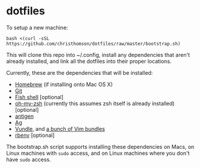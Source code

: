 # dotfiles

To setup a new machine:
```
bash <(curl -sSL https://github.com/christhomson/dotfiles/raw/master/bootstrap.sh)
```

This will clone this repo into ~/.config, install any dependencies that aren't already installed, and link all the dotfiles into their proper locations.

Currently, these are the dependencies that will be installed:
* [Homebrew](https://github.com/mxcl/homebrew) (if installing onto Mac OS X)
* [Git](http://git-scm.com)
* [Fish shell](http://fishshell.com) [optional]
* [oh-my-zsh](https://github.com/robbyrussell/oh-my-zsh) (currently this assumes zsh itself is already installed) [optional]
* [antigen](https://github.com/zsh-users/antigen)
* [Ag](https://github.com/ggreer/the_silver_searcher)
* [Vundle](https://github.com/gmarik/vundle), and [a bunch of Vim bundles](https://github.com/christhomson/dotfiles/blob/master/vim/vimrc)
* [rbenv](https://github.com/sstephenson/rbenv) [optional]

The bootstrap.sh script supports installing these dependencies on Macs, on Linux machines with `sudo` access, and on Linux machines where you don't have `sudo` access.
